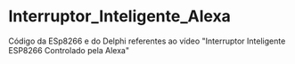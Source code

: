 # Interruptor_Inteligente_Alexa
Código da ESp8266 e do Delphi referentes ao vídeo "Interruptor Inteligente ESP8266 Controlado pela Alexa"
